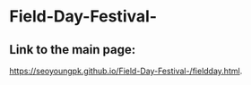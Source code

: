 # Field-Day-Festival-

## Link to the main page:
https://seoyoungpk.github.io/Field-Day-Festival-/fieldday.html.

